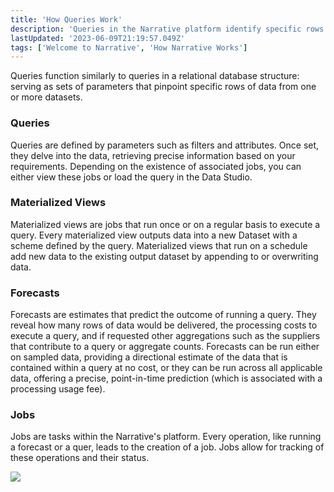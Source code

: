 ```yaml
---
title: 'How Queries Work'
description: 'Queries in the Narrative platform identify specific rows of data across one or more datasets, helping you extract the most relevant data for your purposes.'
lastUpdated: '2023-06-09T21:19:57.049Z'
tags: ['Welcome to Narrative', 'How Narrative Works']
---
```

Queries function similarly to queries in a relational database structure: serving as sets of parameters that pinpoint specific rows of data from one or more datasets.

### **Queries**

Queries are defined by parameters such as filters and attributes. Once set, they delve into the data, retrieving precise information based on your requirements. Depending on the existence of associated jobs, you can either view these jobs or load the query in the Data Studio.

### **Materialized Views**

Materialized views are jobs that run once or on a regular basis to execute a query. Every materialized view outputs data into a new Dataset with a scheme defined by the query. Materialized views that run on a schedule add new data to the existing output dataset by appending to or overwriting data.

### **Forecasts**

Forecasts are estimates that predict the outcome of running a query. They reveal how many rows of data would be delivered, the processing costs to execute a query, and if requested other aggregations such as the suppliers that contribute to a query or aggregate counts. Forecasts can be run either on sampled data, providing a directional estimate of the data that is contained within a query at no cost, or they can be run across all applicable data, offering a precise, point-in-time prediction (which is associated with a processing usage fee).

### **Jobs**

Jobs are tasks within the Narrative's platform. Every operation, like running a forecast or a quer, leads to the creation of a job. Jobs allow for tracking of these operations and their status.  
  
![](https://solutions.narrative.io/hubfs/Screenshot%202023-06-09%20at%205-19-36%20PM-png.png)
